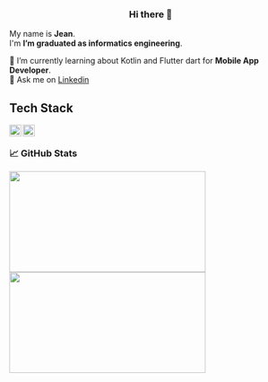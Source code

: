 <div align = center>
<h3>Hi there 👋</h3>
</div>

My name is **Jean**.\
I'm **I’m graduated as informatics engineering**.
<!--I'm **I’m graduated as informatics engineering** at Politeknik Caltex Riau.\-->
🌱 I’m currently learning about Kotlin and Flutter dart for **Mobile App Developer**.\
💬 Ask me on [Linkedin](https://www.linkedin.com/in/jean-n-el/)

## Tech Stack
<a href="https://kotlinlang.org/"><img align="left" alt="Kotlin" title="Kotlin" width="21px" src="https://upload.wikimedia.org/wikipedia/commons/thumb/7/74/Kotlin_Icon.png/600px-Kotlin_Icon.png" /></a>
<a href="https://flutter.dev/"><img align="left" alt="Flutter" title="Flutter" width="21px"
src="https://www.vectorlogo.zone/logos/flutterio/flutterio-icon.svg" /></a>
<br>

### 📈 GitHub Stats
<p align="left">
<a href=(https://github.com/Jeanjinmo)>
  <img height="180em" width="350em" src="https://github-readme-stats-eight-theta.vercel.app/api?username=jeanjinmo&show_icons=true&theme=algolia&include_all_commits=true&count_private=true"/>
  <img height="180em" width="350em" src="https://github-readme-stats-eight-theta.vercel.app/api/top-langs/?username=jeanjinmo&layout=compact&langs_count=8&theme=algolia"/>
</a>
</p>



<!--
**Jeanjinmo/jeanjinmo** is a ✨ _special_ ✨ repository because its `README.md` (this file) appears on your GitHub profile.

Here are some ideas to get you started:

- 🔭 I’m currently working on ...
- 🌱 I’m currently learning ...
- 👯 I’m looking to collaborate on ...
- 🤔 I’m looking for help with ...
- 💬 Ask me about ...
- 📫 How to reach me: ...
- 😄 Pronouns: ...
- ⚡ Fun fact: ...
-->
